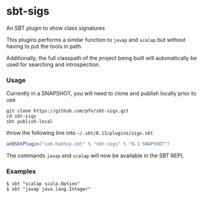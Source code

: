 # sbt-sigs

An SBT plugin to show class signatures

This plugins performs a similar function to `javap` and `scalap` but
without having to put the tools in path.

Additionally, the full classpath of the project being built will automatically
be used for searching and introspection.

### Usage

Currently in a SNAPSHOT, you will need to clone and publish locally prior to use
```
git clone https://github.com/pfn/sbt-sigs.git
cd sbt-sigs
sbt publish-local
```

throw the following line into `~/.sbt/0.13/plugins/sigs.sbt`

```scala
addSbtPlugin("com.hanhuy.sbt" % "sbt-sigs" % "0.1-SNAPSHOT")
```

The commands `javap` and `scalap` will now be available in the SBT REPL

### Examples

```
$ sbt "scalap scala.Option"
$ sbt "javap java.lang.Integer"
```

